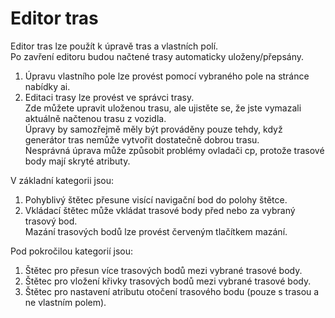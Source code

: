 # Editor tras

  
Editor tras lze použít k úpravě tras a vlastních polí.  
Po zavření editoru budou načtené trasy automaticky uloženy/přepsány.  
1) Úpravu vlastního pole lze provést pomocí vybraného pole na stránce nabídky ai.  
2) Editaci trasy lze provést ve správci trasy.  
Zde můžete upravit uloženou trasu, ale ujistěte se, že jste vymazali aktuálně načtenou trasu z vozidla.  
Úpravy by samozřejmě měly být prováděny pouze tehdy, když generátor tras nemůže vytvořit dostatečně dobrou trasu.  
Nesprávná úprava může způsobit problémy ovladači cp, protože trasové body mají skryté atributy.  


  
V základní kategorii jsou:  
1) Pohyblivý štětec přesune visící navigační bod do polohy štětce.  
2) Vkládací štětec může vkládat trasové body před nebo za vybraný trasový bod.  
Mazání trasových bodů lze provést červeným tlačítkem mazání.  


  
Pod pokročilou kategorií jsou:  
1) Štětec pro přesun více trasových bodů mezi vybrané trasové body.  
2) Štětec pro vložení křivky trasových bodů mezi vybrané trasové body.  
3) Štětec pro nastavení atributu otočení trasového bodu (pouze s trasou a ne vlastním polem).  


